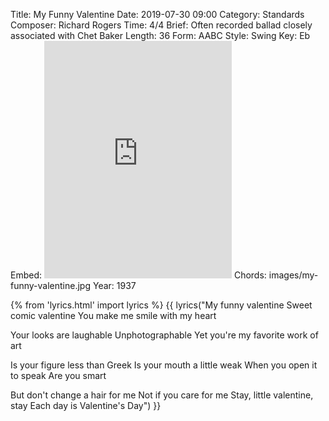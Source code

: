 Title: My Funny Valentine
Date: 2019-07-30 09:00
Category: Standards
Composer: Richard Rogers
Time: 4/4
Brief: Often recorded ballad closely associated with Chet Baker
Length: 36
Form: AABC
Style: Swing
Key: Eb
Embed: <iframe src="https://open.spotify.com/embed/playlist/2uUQgQ8Yk5vye00gREYk0G" width="300" height="380" frameborder="0" allowtransparency="true" allow="encrypted-media"></iframe>
Chords: images/my-funny-valentine.jpg
Year: 1937

{% from 'lyrics.html' import lyrics %}
{{ lyrics("My funny valentine
Sweet comic valentine
You make me smile with my heart

Your looks are laughable
Unphotographable
Yet you're my favorite work of art

Is your figure less than Greek
Is your mouth a little weak
When you open it to speak
Are you smart

But don't change a hair for me
Not if you care for me
Stay, little valentine, stay
Each day is Valentine's Day") }}
